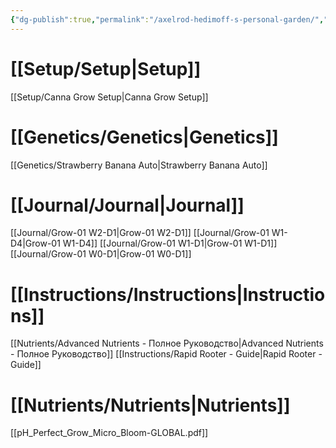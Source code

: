 ```yaml
---
{"dg-publish":true,"permalink":"/axelrod-hedimoff-s-personal-garden/","tags":["gardenEntry"],"created":"2025-06-28T06:15:39.726+04:00","updated":"2025-06-28T06:32:10.642+04:00"}
---
```



# [[Setup/Setup\|Setup]]
[[Setup/Canna Grow Setup\|Canna Grow Setup]]
# [[Genetics/Genetics\|Genetics]]
[[Genetics/Strawberry Banana Auto\|Strawberry Banana Auto]]
# [[Journal/Journal\|Journal]]
[[Journal/Grow-01 W2-D1\|Grow-01 W2-D1]]
[[Journal/Grow-01 W1-D4\|Grow-01 W1-D4]]
[[Journal/Grow-01 W1-D1\|Grow-01 W1-D1]]
[[Journal/Grow-01 W0-D1\|Grow-01 W0-D1]]
# [[Instructions/Instructions\|Instructions]]
[[Nutrients/Advanced Nutrients - Полное Руководство\|Advanced Nutrients - Полное Руководство]]
[[Instructions/Rapid Rooter - Guide\|Rapid Rooter - Guide]]

# [[Nutrients/Nutrients\|Nutrients]]
[[pH_Perfect_Grow_Micro_Bloom-GLOBAL.pdf]]